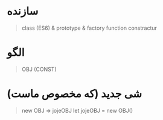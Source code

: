 # سازنده
> class (ES6) & prototype & factory function
> constractur

# الگو
> OBJ (CONST)

# شی جدید (که مخصوص ماست)
> new OBJ  =>  jojeOBJ
> let jojeOBJ = new OBJ()
